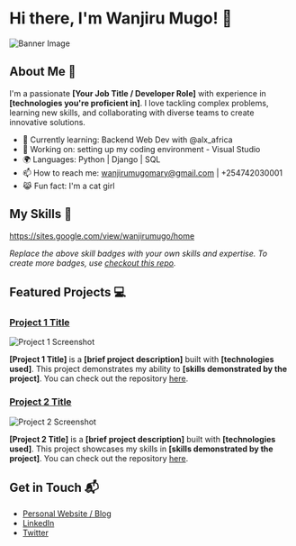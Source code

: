 # Hi there, I'm Wanjiru Mugo! 👋

![Banner Image](your_banner_image_url_here)

## About Me 🚀

I'm a passionate **[Your Job Title / Developer Role]** with experience in **[technologies you're proficient in]**. I love tackling complex problems, learning new skills, and collaborating with diverse teams to create innovative solutions.

- 🌱 Currently learning: Backend Web Dev with @alx_africa
- 🔭 Working on: setting up my coding environment - Visual Studio 
- 🌍 Languages: Python | Django | SQL
- 📫 How to reach me: wanjirumugomary@gmail.com | +254742030001
- 😹 Fun fact: I'm a cat girl
  

## My Skills 🧠

https://sites.google.com/view/wanjirumugo/home 

*Replace the above skill badges with your own skills and expertise. To create more badges, use [checkout this repo](https://github.com/alexandresanlim/Badges4-README.md-Profile).*

## Featured Projects 💻

### [Project 1 Title](project_1_link)

![Project 1 Screenshot](project_1_screenshot_url)

**[Project 1 Title]** is a **[brief project description]** built with **[technologies used]**. This project demonstrates my ability to **[skills demonstrated by the project]**. You can check out the repository [here](project_1_repository_link).

### [Project 2 Title](project_2_link)

![Project 2 Screenshot](project_2_screenshot_url)

**[Project 2 Title]** is a **[brief project description]** built with **[technologies used]**. This project showcases my skills in **[skills demonstrated by the project]**. You can check out the repository [here](project_2_repository_link).

## Get in Touch 📬

- [Personal Website / Blog](https://sites.google.com/view/wanjirumugo/home)
- [LinkedIn](www.linkedin.com/in/marymugo)
- [Twitter]((https://x.com/404MariaFound))


